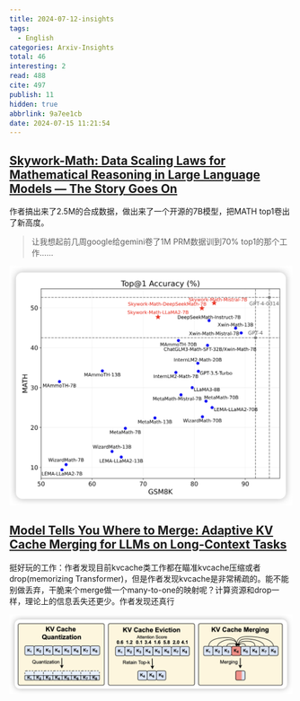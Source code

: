 ```yaml
---
title: 2024-07-12-insights
tags:
  - English
categories: Arxiv-Insights
total: 46
interesting: 2
read: 488
cite: 497
publish: 11
hidden: true
abbrlink: 9a7ee1cb
date: 2024-07-15 11:21:54
---
```


## [**Skywork-Math: Data Scaling Laws for Mathematical Reasoning in Large Language Models — The Story Goes On**](https://arxiv.org/pdf/2407.08348)

作者搞出来了2.5M的合成数据，做出来了一个开源的7B模型，把MATH top1卷出了新高度。

> 让我想起前几周google给gemini卷了1M PRM数据训到70% top1的那个工作……

<img src="../../files/images/arxiv-insights/2024-07-08-07-12/skywork-math.png" style="zoom:50%;"  >





## [**Model Tells You Where to Merge: Adaptive KV Cache Merging for LLMs on Long-Context Tasks**](https://arxiv.org/pdf/2407.08454)

挺好玩的工作：作者发现目前kvcache类工作都在瞄准kvcache压缩或者drop(memorizing Transformer)，但是作者发现kvcache是非常稀疏的。能不能别做丢弃，干脆来个merge做一个many-to-one的映射呢？计算资源和drop一样，理论上的信息丢失还更少。作者发现还真行

<img src="../../files/images/arxiv-insights/2024-07-08-07-12/kvcache-merge.png" >
